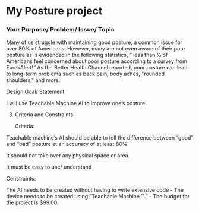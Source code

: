 <H1>My Posture project</H1>
<h3>Your Purpose/ Problem/ Issue/ Topic</h3>
<p>  

Many of us struggle with maintaining good posture, a common issue for over 80% of Americans. However, many are not even aware of their poor posture as is evidenced in the following statistics, “ less than ½ of Americans feel concerned about poor posture according to a survey from EurekAlert!” As the Better Health Channel reported, poor posture can lead to long-term problems such as back pain, body aches, "rounded shoulders," and more.  

Design Goal/ Statement  

I will use Teachable Machine AI to improve one’s posture.  

3. Criteria and Constraints  

     Criteria:   

Teachable machine’s AI should be able to tell the difference between “good” and “bad” posture at an accuracy of at least 80%  

It should not take over any physical space or area. 

It must be easy to use/ understand 

Constraints:   

The AI needs to be created without having to write extensive code - The device needs to be created using “Teachable Machine ™.” - The budget for the project is $99.00.  </p>
